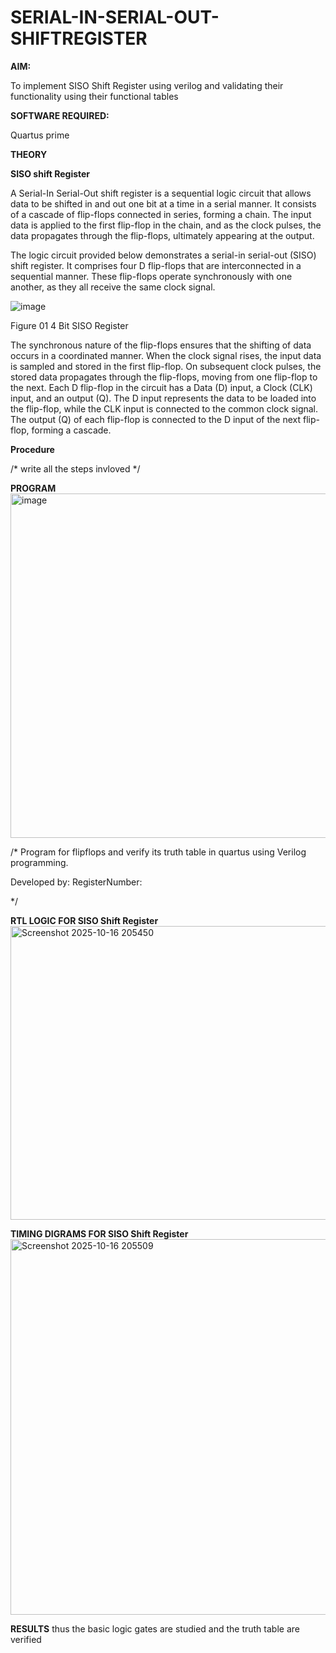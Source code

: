 # SERIAL-IN-SERIAL-OUT-SHIFTREGISTER

**AIM:**

To implement  SISO Shift Register using verilog and validating their functionality using their functional tables

**SOFTWARE REQUIRED:**

Quartus prime

**THEORY**

**SISO shift Register**

A Serial-In Serial-Out shift register is a sequential logic circuit that allows data to be shifted in and out one bit at a time in a serial manner. It consists of a cascade of flip-flops connected in series, forming a chain. The input data is applied to the first flip-flop in the chain, and as the clock pulses, the data propagates through the flip-flops, ultimately appearing at the output.

The logic circuit provided below demonstrates a serial-in serial-out (SISO) shift register. It comprises four D flip-flops that are interconnected in a sequential manner. These flip-flops operate synchronously with one another, as they all receive the same clock signal.

![image](https://github.com/naavaneetha/SERIAL-IN-SERIAL-OUT-SHIFTREGISTER/assets/154305477/e81c4072-37f9-46c6-8145-566764b74c3a)

Figure 01 4 Bit SISO Register

The synchronous nature of the flip-flops ensures that the shifting of data occurs in a coordinated manner. When the clock signal rises, the input data is sampled and stored in the first flip-flop. On subsequent clock pulses, the stored data propagates through the flip-flops, moving from one flip-flop to the next.
Each D flip-flop in the circuit has a Data (D) input, a Clock (CLK) input, and an output (Q). The D input represents the data to be loaded into the flip-flop, while the CLK input is connected to the common clock signal. The output (Q) of each flip-flop is connected to the D input of the next flip-flop, forming a cascade.

**Procedure**

/* write all the steps invloved */

**PROGRAM**
<img width="590" height="551" alt="image" src="https://github.com/user-attachments/assets/703d015d-f038-4c1c-b06a-04db097e3156" />


/* Program for flipflops and verify its truth table in quartus using Verilog programming.

Developed by: RegisterNumber:

*/

**RTL LOGIC FOR SISO Shift Register**
<img width="799" height="470" alt="Screenshot 2025-10-16 205450" src="https://github.com/user-attachments/assets/8d305cdc-fd8e-4be3-81fc-241422a7a098" />


**TIMING DIGRAMS FOR SISO Shift Register**
<img width="1144" height="601" alt="Screenshot 2025-10-16 205509" src="https://github.com/user-attachments/assets/65b14cf8-4786-46e6-b51c-331093cd1309" />


**RESULTS**
thus the basic logic gates are studied and the truth table are verified
